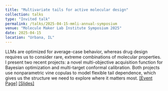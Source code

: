```yaml
---
title: "Multivariate tails for active molecular design"
collection: talks
type: "Invited talk"
permalink: /talks/2025-04-15-mmli-annual-symposium
venue: "Molecule Maker Lab Institute Symposium 2025"
date: 2025-04-15
location: "Urbana, IL"
---
```


LLMs are optimized for average-case behavior, whereas drug design requires us to consider rare, extreme combinations of molecular properties. I present two recent projects: a novel multi-objective acquisition function for Bayesian optimization and multi-target conformal calibration. Both projects use nonparametric vine copulas to model flexible tail dependence, which gives us the structure we need to explore where it matters most. [[Event Page]](https://moleculemaker.org/mmli-symposium-2025/) [[Slides]](/files/multivariate_tails_for_active_molecular_design.pdf)


